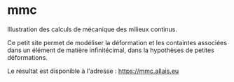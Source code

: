 # mmc
Illustration des calculs de mécanique des milieux continus.


Ce petit site permet de modéliser la déformation et les containtes associées dans un élément de matière infinitécimal, dans la hypothèses de petites déformations.

Le résultat est disponible à l'adresse : https://mmc.allais.eu
